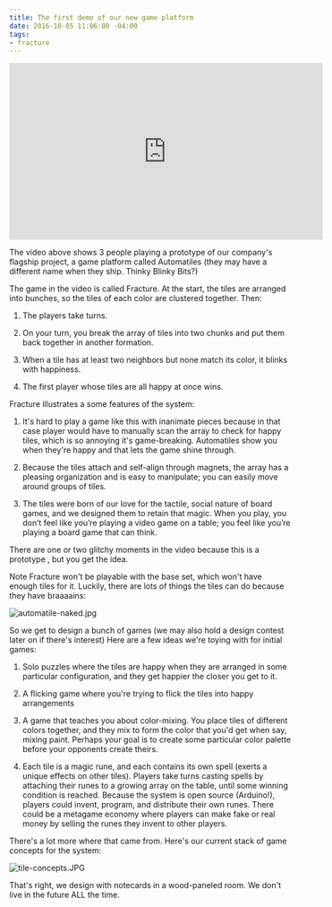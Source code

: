 ```yaml
---
title: The first demo of our new game platform
date: 2016-10-05 11:06:00 -04:00
tags:
- fracture
---
```


<iframe width="560" height="315" src="https://www.youtube.com/embed/oFpwVv5tmO4" frameborder="0" allowfullscreen></iframe>

The video above shows 3 people playing a prototype of our company's flagship project, a game platform called Automatiles (they may have a different name when they ship. Thinky Blinky Bits?)

The game in the video is called Fracture. At the start, the tiles are arranged into bunches, so the tiles of each color are clustered together. Then:

1. The players take turns.

2. On your turn, you break the array of tiles into two chunks and put them back together in another formation.

3. When a tile has at least two neighbors but none match its color, it blinks with happiness.

4. The first player whose tiles are all happy at once wins.

Fracture illustrates a some features of the system:

1. It's hard to play a game like this with inanimate pieces because in that case player would have to manually scan the array to check for happy tiles, which is so annoying it's game-breaking. Automatiles show you when they're happy and that lets the game shine through.

2. Because the tiles attach and self-align through magnets, the array has a pleasing organization and is easy to manipulate; you can easily move around groups of tiles.

3. The tiles were born of our love for the tactile, social nature of board games, and we designed them to retain that magic. When you play, you don’t feel like you’re playing a video game on a table; you feel like you’re playing a board game that can think.

There are one or two glitchy moments in the video because this is a prototype , but you get the idea. 

Note Fracture won't be playable with the base set, which won't have enough tiles for it. Luckily, there are lots of things the tiles can do because they have braaaains:

![automatile-naked.jpg](/uploads/automatile-naked.jpg)

So we get to design a bunch of games (we may also hold a design contest later on if there's interest) Here are a few ideas we're toying with for initial games:

1. Solo puzzles where the tiles are happy when they are arranged in some particular configuration, and they get happier the closer you get to it.

2. A flicking game where you're trying to flick the tiles into happy arrangements

3. A game that teaches you about color-mixing. You place tiles of different colors together, and they mix to form the color that you'd get when say, mixing paint. Perhaps your goal is to create some particular color palette before your opponents create theirs. 

4. Each tile is a magic rune, and each contains its own spell (exerts a unique effects on other tiles). Players take turns casting spells by attaching their runes to a growing array on the table, until some winning condition is reached. Because the system is open source (Arduino!), players could invent, program, and distribute their own runes. There could be a metagame economy where players can make fake or real money by selling the runes they invent to other players.

There's a lot more where that came from. Here's our current stack of game concepts for the system:

![tile-concepts.JPG](/uploads/tile-concepts.JPG)

That's right, we design with notecards in a wood-paneled room. We don't live in the future ALL the time. 